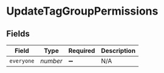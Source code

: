 # UpdateTagGroupPermissions


## Fields

| Field              | Type               | Required           | Description        |
| ------------------ | ------------------ | ------------------ | ------------------ |
| `everyone`         | *number*           | :heavy_minus_sign: | N/A                |
